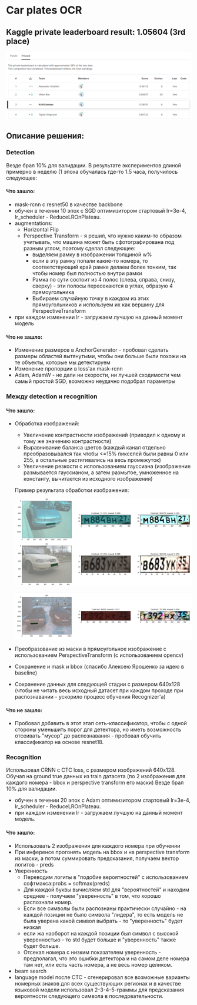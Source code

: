 # Car plates OCR

## Kaggle private leaderboard result: 1.05604 (3rd place)

![Leaderboard](lb.png)

## Описание решения:

### Detection

Везде брал 10% для валидации. В результате экспериментов длиной примерно в неделю (1 эпоха обучалась где-то 1.5 часа, получилось следующее:

#### Что зашло:
- mask-rcnn с resnet50 в качестве backbone
- обучен в течении 10 эпох с SGD оптимизитором стартовый lr=3e-4, lr_scheduler - ReduceLROnPlateau.
- augmentations:
    - Horizontal Flip
    - Perspective Transform - я решил, что нужно каким-то образом учитывать, что машина может быть сфотографирована под разным углом, поэтому сделал следующее:
        - выделяем рамку в изображении толщиной w%
        - если в эту рамку попали какие-то номера, то соответствующий край рамке делаем более тонким, так чтобы номер был полностью внутри рамки
        - Рамка по сути состоит из 4 полос (слева, справа, снизу, сверху) - эти полосы пересекаются в углах, образую 4 прямоугольника
        - Выбираем случайную точку в каждом из этих прямоугольников и используем их как вершину для PerspectiveTransform
- при каждом изменении lr - загружаем лучшую на данный момент модель

#### Что не зашло:
- Изменение размеров в AnchorGenerator - пробовал сделать размеры областей вытянутыми, чтобы они больше были похожи на те объекты, которые мы детектируем
- Изменение пропорции в loss'ах mask-rcnn
- Adam, AdamW - не дали ни скорости, ни лучшей сходимости чем самый простой SGD, возможно неудачно подобрал параметры


### Между detection и recognition

#### Что зашло:
- Обработка изображений:
    - Увеличение контрастности изображений (приводил к одному и тому же значению контрастности)
    - Выравнивание баланса цветов (каждый канал отдельно преобразовывался так чтобы <=15% пикселей были равны 0 или 255, а остальные растягивались на весь промежуток)
    - Увеличение резкости с использованием гауссиана (изображение размывается гауссианом, а затем размытое, умноженное на константу, вычитается из исходного изображения)

    Пример результата обработки изображения:

    ![Figure 1](https://raw.githubusercontent.com/mikgur/MADE_CV_car_plates/master/figures/augmented_plates_1.png)

    ![Figure 2](https://raw.githubusercontent.com/mikgur/MADE_CV_car_plates/master/figures/augmented_plates_2.png)

- Преобразование из маски в прямоугольное изображение с использованием PerspectiveTransform (с использованием opencv)
- Сохранение и mask и bbox (спасибо Алексею Ярошенко за идею в baseline)
- Сохранение данных для следующей стадии с размером 640x128 (чтобы не читать весь исходный датасет при каждом проходе при распознавании - ускорило процесс обучения Recognizer'а)

#### Что не зашло:

- Пробовал добавить в этот этап сеть-классификатор, чтобы с одной стороны уменьшить порог для детектора, но иметь возможность отсеивать "мусор" до распознавания - пробовал обучить классификатор на основе resnet18.

### Recognition

Использовал CRNN с CTC loss, с размером изображений 640x128. Обучал на ground true данных из train датасета (по 2 изображения для каждого номера - bbox и perspective transform его маски) Везде брал 10% для валидации.

- обучен в течении 20 эпох с Adam оптимизитором стартовый lr=3e-4, lr_scheduler - ReduceLROnPlateau.
- при каждом изменении lr - загружаем лучшую на данный момент модель.

#### Что зашло:

- Использовать 2 изображения для каждого номера при обучении
- При инференсе прогонять модель на bbox и на perspective transform из маски, а потом суммировать предсказания, получаем вектор логитов - preds
- Уверенность
    - Переводим логиты в "подобие вероятностей" с использованием софтмакса:probs = softmax(preds)
    - Для каждой буквы вычисляем std для "вероятностей" и находим среднее - получаем "уверенность" в том, что хорошо распознали номер. 
    - Если все символы были распознаны практически случайно - на каждой позиции не было символа "лидера", то есть модель не была уверена какой символ выбрать - то "уверенность" будет низкая
    - если жа наоборот на каждой позиции был символ с высокой уверенностью - то std будет больше и "уверенность" также будет больше.
    - Отсекал номера с низким показателем уверенность - предполагал, что это ошибки детектора и на самом деле номера там нет, или есть часть номера, а не весь номер целиком.
- beam search
- language model после CTC - сгенерировал все возможные варианты номерных знаков для всех существующих регионах и в качестве языковой модели использовал 2-3-4-5-граммы для предсказания вероятности следующего символа в последовательности.
